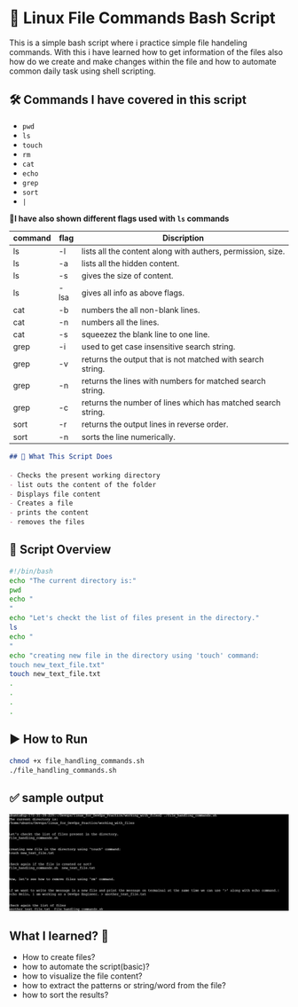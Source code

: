 # 🐧 Linux File Commands Bash Script

This is a simple bash script where i practice simple file handeling commands.
With this i have learned how to get information of the files also how do we create and make changes within the file and how to automate common daily task using shell scripting.

## 🛠️ Commands I have covered in this script

* `pwd`
* `ls`
* `touch`
* `rm`
* `cat`
* `echo`
* `grep`
* `sort`
* `|`

**🔎I have also shown different flags used with `ls` commands**

| command | flag | Discription |
|---------|------|-------------|
|ls|-l| lists all the content along with authers, permission, size.|
|ls|-a| lists all the hidden content. |
|ls|-s| gives the size of content.|
|ls|-lsa| gives all info as above flags.|
|cat| -b| numbers the all non-blank lines.|
|cat| -n| numbers all the lines.|
|cat| -s| squeezez the blank line to one line.|
|grep| -i| used to get case insensitive search string.|
|grep| -v| returns the output that is not matched with search string.|
|grep| -n| returns the lines with numbers for matched search string.|
|grep| -c | returns the number of lines which has matched search string.|
|sort| -r | returns the output lines in reverse order.| 
|sort| -n | sorts the line numerically.|
```markdown
## 📄 What This Script Does

- Checks the present working directory
- list outs the content of the folder
- Displays file content
- Creates a file
- prints the content
- removes the files
```

## 📂 Script Overview
```bash
#!/bin/bash
echo "The current directory is:"
pwd
echo "
"
echo "Let's checkt the list of files present in the directory."
ls
echo "
"
echo "creating new file in the directory using 'touch' command: 
touch new_text_file.txt"
touch new_text_file.txt
.
.
.
.
```

## ▶️ How to Run
```bash
chmod +x file_handling_commands.sh
./file_handling_commands.sh
```

## ✅ sample output
![Script Output](https://github.com/vrjbhvsr/linux_for_DevOps_Practice/blob/main/working_with_files/filecmds.png?raw=true)

## What I learned? 💪
* How to create files?
* how to automate the script(basic)?
* how to visualize the file content?
* how to extract the patterns or string/word from the file?
* how to sort the results?


